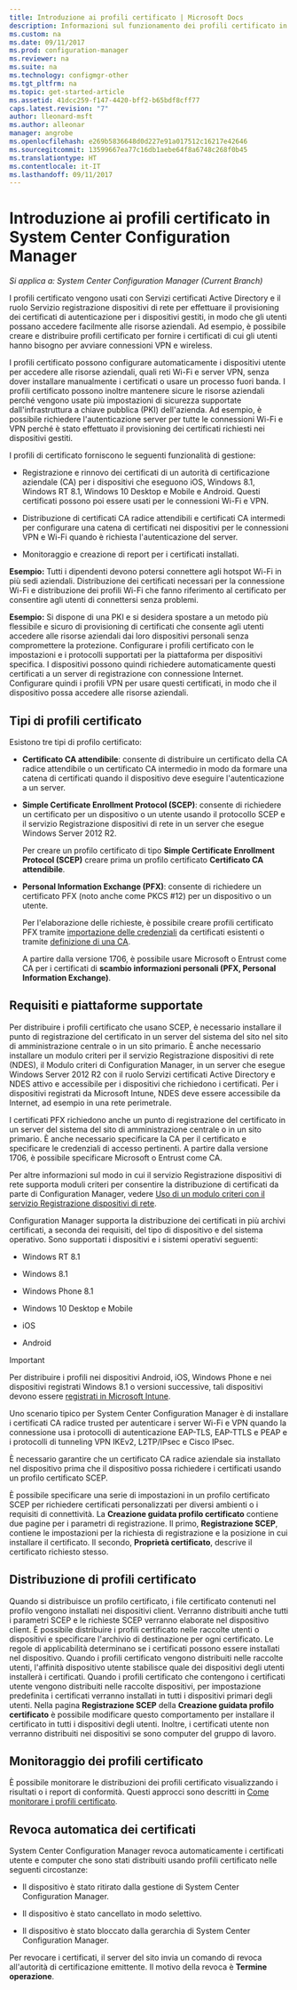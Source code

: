 ```yaml
---
title: Introduzione ai profili certificato | Microsoft Docs
description: Informazioni sul funzionamento dei profili certificato in System Center Configuration Manager con Servizi certificati Active Directory.
ms.custom: na
ms.date: 09/11/2017
ms.prod: configuration-manager
ms.reviewer: na
ms.suite: na
ms.technology: configmgr-other
ms.tgt_pltfrm: na
ms.topic: get-started-article
ms.assetid: 41dcc259-f147-4420-bff2-b65bdf8cff77
caps.latest.revision: "7"
author: lleonard-msft
ms.author: alleonar
manager: angrobe
ms.openlocfilehash: e269b5836648d0d227e91a017512c16217e42646
ms.sourcegitcommit: 13599667ea77c16db1aebe64f8a6748c268f0b45
ms.translationtype: HT
ms.contentlocale: it-IT
ms.lasthandoff: 09/11/2017
---
```

# <a name="introduction-to-certificate-profiles-in-system-center-configuration-manager"></a>Introduzione ai profili certificato in System Center Configuration Manager

*Si applica a: System Center Configuration Manager (Current Branch)*


I profili certificato vengono usati con Servizi certificati Active Directory e il ruolo Servizio registrazione dispositivi di rete per effettuare il provisioning dei certificati di autenticazione per i dispositivi gestiti, in modo che gli utenti possano accedere facilmente alle risorse aziendali. Ad esempio, è possibile creare e distribuire profili certificato per fornire i certificati di cui gli utenti hanno bisogno per avviare connessioni VPN e wireless.

I profili certificato possono configurare automaticamente i dispositivi utente per accedere alle risorse aziendali, quali reti Wi-Fi e server VPN, senza dover installare manualmente i certificati o usare un processo fuori banda. I profili certificato possono inoltre mantenere sicure le risorse aziendali perché vengono usate più impostazioni di sicurezza supportate dall'infrastruttura a chiave pubblica (PKI) dell'azienda. Ad esempio, è possibile richiedere l'autenticazione server per tutte le connessioni Wi-Fi e VPN perché è stato effettuato il provisioning dei certificati richiesti nei dispositivi gestiti.   

I profili di certificato forniscono le seguenti funzionalità di gestione:  

-   Registrazione e rinnovo dei certificati di un autorità di certificazione aziendale (CA) per i dispositivi che eseguono iOS, Windows 8.1, Windows RT 8.1, Windows 10 Desktop e Mobile e Android. Questi certificati possono poi essere usati per le connessioni Wi-Fi e VPN.  

-   Distribuzione di certificati CA radice attendibili e certificati CA intermedi per configurare una catena di certificati nei dispositivi per le connessioni VPN e Wi-Fi quando è richiesta l'autenticazione del server.  

-   Monitoraggio e creazione di report per i certificati installati.  

**Esempio:** Tutti i dipendenti devono potersi connettere agli hotspot Wi-Fi in più sedi aziendali. Distribuzione dei certificati necessari per la connessione Wi-Fi e distribuzione dei profili Wi-Fi che fanno riferimento al certificato per consentire agli utenti di connettersi senza problemi.  

**Esempio:** Si dispone di una PKI e si desidera spostare a un metodo più flessibile e sicuro di provisioning di certificati che consente agli utenti accedere alle risorse aziendali dai loro dispositivi personali senza compromettere la protezione. Configurare i profili certificato con le impostazioni e i protocolli supportati per la piattaforma per dispositivi specifica. I dispositivi possono quindi richiedere automaticamente questi certificati a un server di registrazione con connessione Internet. Configurare quindi i profili VPN per usare questi certificati, in modo che il dispositivo possa accedere alle risorse aziendali.  

## <a name="types-of-certificate-profiles"></a>Tipi di profili certificato  
 Esistono tre tipi di profilo certificato:  

-   **Certificato CA attendibile**: consente di distribuire un certificato della CA radice attendibile o un certificato CA intermedio in modo da formare una catena di certificati quando il dispositivo deve eseguire l'autenticazione a un server.  

-   **Simple Certificate Enrollment Protocol (SCEP)**: consente di richiedere un certificato per un dispositivo o un utente usando il protocollo SCEP e il servizio Registrazione dispositivi di rete in un server che esegue Windows Server 2012 R2.

    Per creare un profilo certificato di tipo **Simple Certificate Enrollment Protocol (SCEP)** creare prima un profilo certificato **Certificato CA attendibile**.

-   **Personal Information Exchange (PFX)**: consente di richiedere un certificato PFX (noto anche come PKCS #12) per un dispositivo o un utente.

    Per l'elaborazione delle richieste, è possibile creare profili certificato PFX tramite [importazione delle credenziali](/sccm/mdm/deploy-use/import-pfx-certificate-profiles) da certificati esistenti o tramite [definizione di una CA](/sccm/mdm/deploy-use/create-pfx-certificate-profiles).

    A partire dalla versione 1706, è possibile usare Microsoft o Entrust come CA per i certificati di **scambio informazioni personali (PFX, Personal Information Exchange)**.


## <a name="requirements-and-supported-platforms"></a>Requisiti e piattaforme supportate  
Per distribuire i profili certificato che usano SCEP, è necessario installare il punto di registrazione del certificato in un server del sistema del sito nel sito di amministrazione centrale o in un sito primario. È anche necessario installare un modulo criteri per il servizio Registrazione dispositivi di rete (NDES), il Modulo criteri di Configuration Manager, in un server che esegue Windows Server 2012 R2 con il ruolo Servizi certificati Active Directory e NDES attivo e accessibile per i dispositivi che richiedono i certificati. Per i dispositivi registrati da Microsoft Intune, NDES deve essere accessibile da Internet, ad esempio in una rete perimetrale.  

I certificati PFX richiedono anche un punto di registrazione del certificato in un server del sistema del sito di amministrazione centrale o in un sito primario.  È anche necessario specificare la CA per il certificato e specificare le credenziali di accesso pertinenti.  A partire dalla versione 1706, è possibile specificare Microsoft o Entrust come CA.  

Per altre informazioni sul modo in cui il servizio Registrazione dispositivi di rete supporta moduli criteri per consentire la distribuzione di certificati da parte di Configuration Manager, vedere [Uso di un modulo criteri con il servizio Registrazione dispositivi di rete](http://go.microsoft.com/fwlink/p/?LinkId=328657).  

Configuration Manager supporta la distribuzione dei certificati in più archivi certificati, a seconda dei requisiti, del tipo di dispositivo e del sistema operativo. Sono supportati i dispositivi e i sistemi operativi seguenti:  

-   Windows RT 8.1  

-   Windows 8.1  

-   Windows Phone 8.1  

-   Windows 10 Desktop e Mobile  

-   iOS  

-   Android  

> [!IMPORTANT]  
>  Per distribuire i profili nei dispositivi Android, iOS, Windows Phone e nei dispositivi registrati Windows 8.1 o versioni successive, tali dispositivi devono essere [registrati in Microsoft Intune](https://technet.microsoft.com/en-us/library/dn646962.aspx).   

Uno scenario tipico per System Center Configuration Manager è di installare i certificati CA radice trusted per autenticare i server Wi-Fi e VPN quando la connessione usa i protocolli di autenticazione EAP-TLS, EAP-TTLS e PEAP e i protocolli di tunneling VPN IKEv2, L2TP/IPsec e Cisco IPsec.  

È necessario garantire che un certificato CA radice aziendale sia installato nel dispositivo prima che il dispositivo possa richiedere i certificati usando un profilo certificato SCEP.  

È possibile specificare una serie di impostazioni in un profilo certificato SCEP per richiedere certificati personalizzati per diversi ambienti o i requisiti di connettività. La **Creazione guidata profilo certificato** contiene due pagine per i parametri di registrazione. Il primo, **Registrazione SCEP**, contiene le impostazioni per la richiesta di registrazione e la posizione in cui installare il certificato. Il secondo, **Proprietà certificato**, descrive il certificato richiesto stesso.  

## <a name="deploying-certificate-profiles"></a>Distribuzione di profili certificato  
 Quando si distribuisce un profilo certificato, i file certificato contenuti nel profilo vengono installati nei dispositivi client. Verranno distribuiti anche tutti i parametri SCEP e le richieste SCEP verranno elaborate nel dispositivo client. È possibile distribuire i profili certificato nelle raccolte utenti o dispositivi e specificare l'archivio di destinazione per ogni certificato. Le regole di applicabilità determinano se i certificati possono essere installati nel dispositivo. Quando i profili certificato vengono distribuiti nelle raccolte utenti, l'affinità dispositivo utente stabilisce quale dei dispositivi degli utenti installerà i certificati. Quando i profili certificato che contengono i certificati utente vengono distribuiti nelle raccolte dispositivi, per impostazione predefinita i certificati verranno installati in tutti i dispositivi primari degli utenti. Nella pagina **Registrazione SCEP** della **Creazione guidata profilo certificato** è possibile modificare questo comportamento per installare il certificato in tutti i dispositivi degli utenti. Inoltre, i certificati utente non verranno distribuiti nei dispositivi se sono computer del gruppo di lavoro.  

## <a name="monitoring-certificate-profiles"></a>Monitoraggio dei profili certificato  

È possibile monitorare le distribuzioni dei profili certificato visualizzando i risultati o i report di conformità. Questi approcci sono descritti in [Come monitorare i profili certificato](/sccm/protect/deploy-use/monitor-certificate-profiles).


## <a name="automatic-revocation-of-certificates"></a>Revoca automatica dei certificati  
 System Center Configuration Manager revoca automaticamente i certificati utente e computer che sono stati distribuiti usando profili certificato nelle seguenti circostanze:  

-   Il dispositivo è stato ritirato dalla gestione di System Center Configuration Manager.  

-   Il dispositivo è stato cancellato in modo selettivo.  

-   Il dispositivo è stato bloccato dalla gerarchia di System Center Configuration Manager.  

 Per revocare i certificati, il server del sito invia un comando di revoca all'autorità di certificazione emittente. Il motivo della revoca è **Termine operazione**.  
